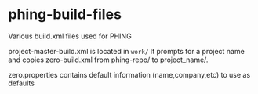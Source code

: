 # phing-build-files
Various build.xml files used for PHING 


project-master-build.xml is located in `work/` It prompts for a project name and copies zero-build.xml from phing-repo/ to project_name/. 

zero.properties contains default information (name,company,etc) to use as defaults

